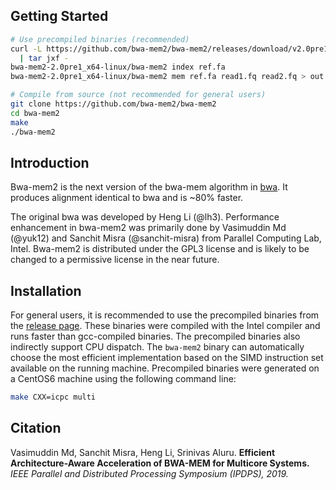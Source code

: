 ## Getting Started
```sh
# Use precompiled binaries (recommended)
curl -L https://github.com/bwa-mem2/bwa-mem2/releases/download/v2.0pre1/bwa-mem2-2.0pre1_x64-linux.tar.bz2 \
  | tar jxf -
bwa-mem2-2.0pre1_x64-linux/bwa-mem2 index ref.fa
bwa-mem2-2.0pre1_x64-linux/bwa-mem2 mem ref.fa read1.fq read2.fq > out.sam

# Compile from source (not recommended for general users)
git clone https://github.com/bwa-mem2/bwa-mem2
cd bwa-mem2
make
./bwa-mem2
```

## Introduction

Bwa-mem2 is the next version of the bwa-mem algorithm in [bwa][bwa]. It
produces alignment identical to bwa and is ~80% faster.

The original bwa was developed by Heng Li (@lh3). Performance enhancement in
bwa-mem2 was primarily done by Vasimuddin Md (@yuk12) and Sanchit Misra (@sanchit-misra)
from Parallel Computing Lab, Intel.
Bwa-mem2 is distributed under the GPL3 license and is likely to be
changed to a permissive license in the near future.

## Installation

For general users, it is recommended to use the precompiled binaries from the
[release page][rel]. These binaries were compiled with the Intel compiler and
runs faster than gcc-compiled binaries. The precompiled binaries also
indirectly support CPU dispatch. The `bwa-mem2` binary can automatically choose
the most efficient implementation based on the SIMD instruction set available
on the running machine. Precompiled binaries were generated on a CentOS6
machine using the following command line:
```sh
make CXX=icpc multi
```

[bwa]: https://github.com/lh3/bwa
[rel]: https://github.com/bwa-mem2/bwa-mem2/releases

## Citation

Vasimuddin Md, Sanchit Misra, Heng Li, Srinivas Aluru.
<b> Efficient Architecture-Aware Acceleration of BWA-MEM for Multicore Systems. </b>
<i> IEEE Parallel and Distributed Processing Symposium (IPDPS), 2019. </i>
